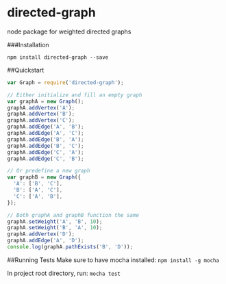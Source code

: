 directed-graph
==============

node package for weighted directed graphs

###Installation

`npm install directed-graph --save`


##Quickstart

```javascript
var Graph = require('directed-graph');

// Either initialize and fill an empty graph
var graphA = new Graph();
graphA.addVertex('A');
graphA.addVertex('B');
graphA.addVertex('C');
graphA.addEdge('A', 'B');
graphA.addEdge('A', 'C');
graphA.addEdge('B', 'A');
graphA.addEdge('B', 'C');
graphA.addEdge('C', 'A');
graphA.addEdge('C', 'B');

// Or predefine a new graph
var graphB = new Graph({
  'A': ['B', 'C'],
  'B': ['A', 'C'],
  'C': ['A', 'B'],
});

// Both graphA and graphB function the same
graphA.setWeight('A', 'B', 10);
graphA.setWeight('B', 'A', 10);
graphA.addVertex('D');
graphA.addEdge('A', 'D');
console.log(graphA.pathExists('B', 'D'));
```

##Running Tests
Make sure to have mocha installed: `npm install -g mocha`

In project root directory, run: `mocha test`

